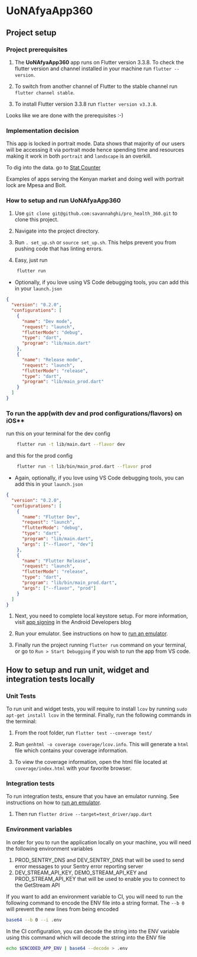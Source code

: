 # UoNAfyaApp360

## Project setup

### Project prerequisites

1. The **UoNAfyaApp360** app runs on Flutter version 3.3.8. To check the flutter version and channel installed in your machine run `flutter --version`.

2. To switch from another channel of Flutter to the stable channel run `flutter channel stable`.

3. To install Flutter version 3.3.8 run `flutter version v3.3.8`.

Looks like we are done with the prerequisites :-)

### Implementation decision

This app is locked in portrait mode. Data shows that majority of our users will be accessing it via portrait mode hence
spending time and resources making it work in both `portrait` and `landscape` is an overkill.

To dig into the data. go to [Stat Counter](https://gs.statcounter.com/screen-resolution-stats/mobile-tablet/kenya/#monthly-201806-202103)

Examples of apps serving the Kenyan market and doing well with portrait lock are Mpesa and Bolt.

### How to setup and run UoNAfyaApp360

1. Use `git clone git@github.com:savannahghi/pro_health_360.git` to clone this project.

2. Navigate into the project directory.

3. Run `. set_up.sh` or `source set_up.sh`. This helps prevent you from pushing code that has linting errors.

4. Easy, just run

```sh
    flutter run
```

- Optionally, if you love using VS Code debugging tools, you can add this in your `launch.json`

```json
{
  "version": "0.2.0",
  "configurations": [
    {
      "name": "Dev mode",
      "request": "launch",
      "flutterMode": "debug",
      "type": "dart",
      "program": "lib/main.dart"
    },
    {
      "name": "Release mode",
      "request": "launch",
      "flutterMode": "release",
      "type": "dart",
      "program": "lib/main_prod.dart"
    }
  ]
}
```

### To run the app(with dev and prod configurations/flavors) on iOS**

run this on your terminal for the dev config

```sh
    flutter run -t lib/main.dart --flavor dev
```

and this for the prod config

```sh
    flutter run -t lib/bin/main_prod.dart --flavor prod
```

- Again, optionally, if you love using VS Code debugging tools, you can add this in your `launch.json`

```json
{
  "version": "0.2.0",
  "configurations": [
    {
      "name": "Flutter Dev",
      "request": "launch",
      "flutterMode": "debug",
      "type": "dart",
      "program": "lib/main.dart",
      "args": ["--flavor", "dev"]
    },
    {
      "name": "Flutter Release",
      "request": "launch",
      "flutterMode": "release",
      "type": "dart",
      "program": "lib/bin/main_prod.dart",
      "args": ["--flavor", "prod"]
    }
  ]
}
```

1. Next, you need to complete local keystore setup. For more information, visit [app signing](git@github.com:savannahghi/pro_health_360.githttps://developer.android.com/studio/publish/app-signing) in the Android Developers blog

2. Run your emulator. See instructions on how to [run an emulator](https://flutter.dev/docs/get-started/install/linux#set-up-the-android-emulator).

3. Finally run the project running `flutter run` command on your terminal, or go to `Run > Start Debugging` if you wish to run the app from VS code.

## How to setup and run unit, widget and integration tests locally

### Unit Tests

To run unit and widget tests, you will require to install `lcov` by running `sudo apt-get install lcov` in the terminal. Finally, run the following commands in the terminal:

1. From the root folder, run `flutter test --coverage test/`

2. Run `genhtml -o coverage coverage/lcov.info`. This will generate a `html` file which contains your coverage information.

3. To view the coverage information, open the html file located at `coverage/index.html` with your favorite browser.

### Integration tests

To run integration tests, ensure that you have an emulator running. See instructions on how to [run an emulator](https://flutter.dev/docs/get-started/install/linux#set-up-the-android-emulator).

1. Then run `flutter drive --target=test_driver/app.dart`

### Environment variables

In order for you to run the application locally on your machine, you will need the following environment variables

1. PROD_SENTRY_DNS and DEV_SENTRY_DNS that will be used to send error messages to your Sentry error reporting server
2. DEV_STREAM_API_KEY, DEMO_STREAM_API_KEY and PROD_STREAM_API_KEY that will be used to enable you to connect to the GetStream API

If you want to add an environment variable to CI, you will need to run the following command to encode the ENV file into a string format. The `--b 0` will prevent the new lines from being encoded

```bash
base64 --b 0 --i .env
```

In the CI configuration, you can decode the string into the ENV variable using this command which will decode the string into the ENV file

```bash
echo $ENCODED_APP_ENV | base64 --decode > .env
```
